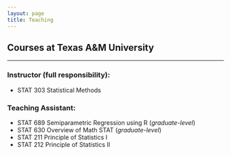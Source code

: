 ```yaml
---
layout: page
title: Teaching
---
```


## Courses at Texas A&M University
------------------------------------------------------
### Instructor (full responsibility):
- STAT 303 Statistical Methods

### Teaching Assistant:
- STAT 689 Semiparametric Regression using R (*graduate-level*)
- STAT 630 Overview of Math STAT (*graduate-level*)
- STAT 211 Principle of Statistics I
- STAT 212 Principle of Statistics II
